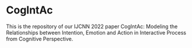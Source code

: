 # CogIntAc

This is the repository of our IJCNN 2022 paper CogIntAc: Modeling the Relationships between Intention, Emotion and Action in Interactive Process from Cognitive Perspective.
